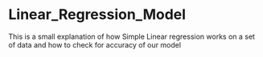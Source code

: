 # Linear_Regression_Model
This is a small explanation of how Simple Linear regression works on a set of data and how to check for accuracy of our model 
